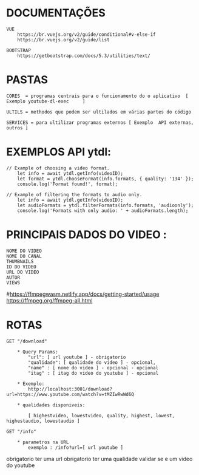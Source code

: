 # DOCUMENTAÇÕES
    VUE
        https://br.vuejs.org/v2/guide/conditional#v-else-if
        https://br.vuejs.org/v2/guide/list
    
    BOOTSTRAP
        https://getbootstrap.com/docs/5.3/utilities/text/
        

# PASTAS 
    CORES  = programas centrais para o funcionamento do o aplicativo  [ Exemplo youtube-dl-exec     ] 
    
    ULTILS = methodos que podem ser ultilados em várias partes do código
    
    SERVICES = para ultilizar programas externos [ Exemplo  API externas, outros ]

# EXEMPLOS API ytdl:
    // Example of choosing a video format.
        let info = await ytdl.getInfo(videoID);
        let format = ytdl.chooseFormat(info.formats, { quality: '134' });
        console.log('Format found!', format);

    // Example of filtering the formats to audio only.
        let info = await ytdl.getInfo(videoID);
        let audioFormats = ytdl.filterFormats(info.formats, 'audioonly');
        console.log('Formats with only audio: ' + audioFormats.length);


# PRINCIPAIS DADOS DO VIDEO :
    NOME DO VIDEO
    NOME DO CANAL
    THUMBNAILS
    ID DO VIDEO
    URL DO VIDEO
    AUTOR
    VIEWS


#https://ffmpegwasm.netlify.app/docs/getting-started/usage
https://ffmpeg.org/ffmpeg-all.html

# ROTAS
    GET "/download" 
    
        * Query Params: 
            "url": [ url youtube ] - obrigatorio
            "qualidade": [ qualidade do video ] - opcional,
            "name" : [ nome do video ] - opcional - opcional
            "itag" : [ itag do video do youtube ] - opcional
        
        * Exemplo: 
            http://localhost:3001/download?url=https://www.youtube.com/watch?v=tMZIwRwWd6Q

        * qualidades disponiveis:

            [ highestvideo, lowestvideo, quality, highest, lowest, highestaudio, lowestaudio ]

    GET "/info"
        
        * parametros na URL 
            exemplo : /info?url=[ url youtube ]



obrigatorio ter uma url
obrigatorio  ter uma qualidade
validar se e um video do youtube